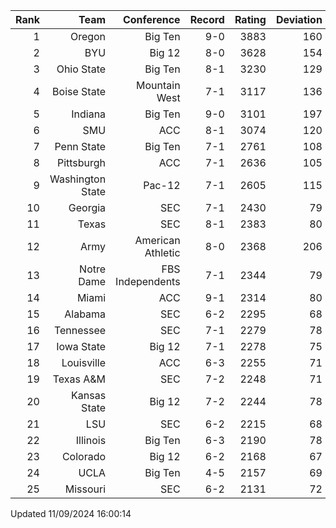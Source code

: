 | Rank  | Team                 | Conference           | Record   | Rating | Deviation |
| ---:  | ---:                 | ---:                 | ---:     | ---:   | ---:      |
| 1     | Oregon               | Big Ten              | 9-0      | 3883   | 160       |
| 2     | BYU                  | Big 12               | 8-0      | 3628   | 154       |
| 3     | Ohio State           | Big Ten              | 8-1      | 3230   | 129       |
| 4     | Boise State          | Mountain West        | 7-1      | 3117   | 136       |
| 5     | Indiana              | Big Ten              | 9-0      | 3101   | 197       |
| 6     | SMU                  | ACC                  | 8-1      | 3074   | 120       |
| 7     | Penn State           | Big Ten              | 7-1      | 2761   | 108       |
| 8     | Pittsburgh           | ACC                  | 7-1      | 2636   | 105       |
| 9     | Washington State     | Pac-12               | 7-1      | 2605   | 115       |
| 10    | Georgia              | SEC                  | 7-1      | 2430   | 79        |
| 11    | Texas                | SEC                  | 8-1      | 2383   | 80        |
| 12    | Army                 | American Athletic    | 8-0      | 2368   | 206       |
| 13    | Notre Dame           | FBS Independents     | 7-1      | 2344   | 79        |
| 14    | Miami                | ACC                  | 9-1      | 2314   | 80        |
| 15    | Alabama              | SEC                  | 6-2      | 2295   | 68        |
| 16    | Tennessee            | SEC                  | 7-1      | 2279   | 78        |
| 17    | Iowa State           | Big 12               | 7-1      | 2278   | 75        |
| 18    | Louisville           | ACC                  | 6-3      | 2255   | 71        |
| 19    | Texas A&M            | SEC                  | 7-2      | 2248   | 71        |
| 20    | Kansas State         | Big 12               | 7-2      | 2244   | 78        |
| 21    | LSU                  | SEC                  | 6-2      | 2215   | 68        |
| 22    | Illinois             | Big Ten              | 6-3      | 2190   | 78        |
| 23    | Colorado             | Big 12               | 6-2      | 2168   | 67        |
| 24    | UCLA                 | Big Ten              | 4-5      | 2157   | 69        |
| 25    | Missouri             | SEC                  | 6-2      | 2131   | 72        |

Updated 11/09/2024 16:00:14

